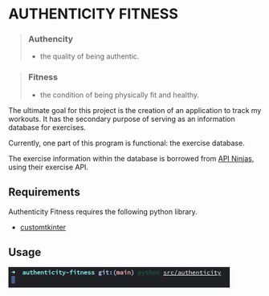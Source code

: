 # AUTHENTICITY FITNESS

> ### Authencity
> - the quality of being authentic.

> ### Fitness
> - the condition of being physically fit and healthy.

The ultimate goal for this project is the creation of an application to track my workouts. It has the secondary purpose of serving as an information database for exercises.

Currently, one part of this program is functional: the exercise database.

The exercise information within the database is borrowed from [API Ninjas](https://www.api-ninjas.com), using their exercise API.

## Requirements

Authenticity Fitness requires the following python library.

* [customtkinter](https://github.com/TomSchimansky/CustomTkinter)

## Usage

![Usage](Usage.png)
